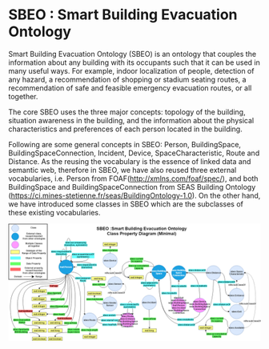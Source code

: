 # SBEO : Smart Building Evacuation Ontology

Smart Building Evacuation Ontology (SBEO) is an ontology that couples the information about any building with its occupants such that it can be used in many useful ways. For example, indoor localization of people, detection of any hazard, a recommendation of shopping or stadium seating routes, a recommendation of safe and feasible emergency evacuation routes, or all together. 

The core SBEO uses the three major concepts: topology of the building, situation awareness in the building, and the information about the physical characteristics and preferences of each person located in the building. 

Following are some general concepts in SBEO: Person, BuildingSpace, BuildingSpaceConnection, Incident, Device, SpaceCharacteristic, Route and Distance. As the reusing the vocabulary is the essence of linked data and semantic web, therefore in SBEO, we have also reused three external vocabularies, i.e. Person from FOAF(http://xmlns.com/foaf/spec/), and both BuildingSpace and BuildingSpaceConnection from SEAS Building Ontology (https://ci.mines-stetienne.fr/seas/BuildingOntology-1.0). On the other hand, we have introduced some classes in SBEO which are the subclasses of these existing vocabularies.


![](Figures/SBEO_Class_Property_Diagram_Minimal.png)
